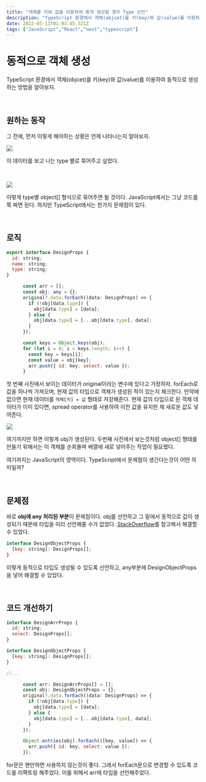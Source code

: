 ```yaml
---
title: "객체를 키와 값을 이용하여 동적 생성할 경우 Type 선언"
description: "TypeScript 환경에서 객체(objcet)를 키(key)와 값(value)를 이용하여 동적으로 생성하는 방법을 알아보자."
date: 2022-05-13T01:03:45.521Z
tags: ["JavaScript","React","next","typescript"]
---
```

# 동적으로 객체 생성

TypeScript 환경에서 객체(objcet)를 키(key)와 값(value)를 이용하여 동적으로 생성하는 방법을 알아보자. 

<br>

## 원하는 동작

그 전에, 먼저 이렇게 해야하는 상황은 언제 나타나는지 알아보자.

![](/images/f7c71188-abb7-4119-87e6-cb8dd6d0386d-image.png)

이 데이터를 보고 나는 type 별로 묶어주고 싶었다.

<br>

![](/images/1100c24d-e191-4ab4-b6ca-a42607e5e15c-image.png)

이렇게 type별 object[] 형식으로 묶어주면 될 것이다. JavaScript에서는 그냥 코드를 쭉 짜면 된다. 하지만 TypeScript에서는 한가지 문제점이 있다.

<br>

## 로직

```jsx
export interface DesignProps {
  id: string;
  name: string;
  type: string;
}

      const arr = [];
      const obj: any = {};
      original?.data.forEach((data: DesignProps) => {
        if (!obj[data.type]) {
          obj[data.type] = [data];
        } else {
          obj[data.type] = [...obj[data.type], data];
        }
      });

      const keys = Object.keys(obj);
      for (let i = 0; i < keys.length; i++) {
        const key = keys[i];
        const value = obj[key];
        arr.push({ id: key, select: value });
      }
```

첫 번째 사진에서 보이는 데이터가 original이라는 변수에 있다고 가정하자. forEach로 값을 하나씩 가져오며, 현재 값의 타입으로 객체가 생성된 적이 있는지 체크한다. 만약에 없으면 현재 데이터를 `객체[키] = 값` 형태로 저장해준다. 현재 값의 타입으로 된 객체 데이터가 이미 있다면, spread operator를 사용하여 이전 값을 유지한 채 새로운 값도 넣어준다.

![](/images/721bf89e-1ac8-46f1-aff0-6b6b918e5d29-image.png)

여기까지만 하면 이렇게 obj가 생성된다. 두번째 사진에서 보는것처럼 object[] 형태를 만들기 위해서는 이 객체를 순회돌며 배열에 새로 넣어주는 작업이 필요했다.

여기까지는 JavaScript의 영역이다. TypeScript에서 문제점이 생긴다는것이 어떤 의미일까?

<br>

## 문제점

바로 **obj에 any 처리된 부분**이 문제점이다. obj를 선언하고 그 밑에서 동적으로 값이 생성되기 때문에 타입을 미리 선언해줄 수가 없었다. [StackOverflow](https://stackoverflow.com/questions/71723742/typescript-how-to-return-dynamic-object-key-that-comes-from-dynamic-prop-ke)를 참고해서 해결할 수 있었다.

```jsx
interface DesignObjectProps {
  [key: string]: DesignProps[];
}
```

이렇게 동적으로 타입도 생성될 수 있도록 선언하고, any부분에 DesignObjectProps 을 넣어 해결할 수 있었다.

<br>

## 코드 개선하기

```jsx
interface DesignArrProps {
  id: string;
  select: DesignProps[];
}

interface DesignObjectProps {
  [key: string]: DesignProps[];
}

//...

      const arr: DesignArrProps[] = [];
      const obj: DesignObjectProps = {};
      original?.data.forEach((data: DesignProps) => {
        if (!obj[data.type]) {
          obj[data.type] = [data];
        } else {
          obj[data.type] = [...obj[data.type], data];
        }
      });

      Object.entries(obj).forEach(([key, value]) => {
        arr.push({ id: key, select: value });
      });
```

for문은 왠만하면 사용하지 않는것이 좋다. 그래서 forEach문으로 변경할 수 있도록 코드를 리팩토링 해주었다. 이를 위해서 arr에 타입을 선언해주었다.